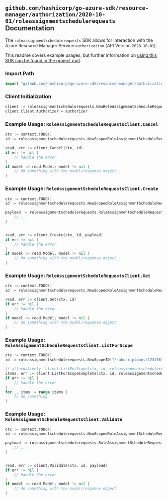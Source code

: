 
## `github.com/hashicorp/go-azure-sdk/resource-manager/authorization/2020-10-01/roleassignmentschedulerequests` Documentation

The `roleassignmentschedulerequests` SDK allows for interaction with the Azure Resource Manager Service `authorization` (API Version `2020-10-01`).

This readme covers example usages, but further information on [using this SDK can be found in the project root](https://github.com/hashicorp/go-azure-sdk/tree/main/docs).

### Import Path

```go
import "github.com/hashicorp/go-azure-sdk/resource-manager/authorization/2020-10-01/roleassignmentschedulerequests"
```


### Client Initialization

```go
client := roleassignmentschedulerequests.NewRoleAssignmentScheduleRequestsClientWithBaseURI("https://management.azure.com")
client.Client.Authorizer = authorizer
```


### Example Usage: `RoleAssignmentScheduleRequestsClient.Cancel`

```go
ctx := context.TODO()
id := roleassignmentschedulerequests.NewScopedRoleAssignmentScheduleRequestID("/subscriptions/12345678-1234-9876-4563-123456789012/resourceGroups/some-resource-group", "roleAssignmentScheduleRequestValue")

read, err := client.Cancel(ctx, id)
if err != nil {
	// handle the error
}
if model := read.Model; model != nil {
	// do something with the model/response object
}
```


### Example Usage: `RoleAssignmentScheduleRequestsClient.Create`

```go
ctx := context.TODO()
id := roleassignmentschedulerequests.NewScopedRoleAssignmentScheduleRequestID("/subscriptions/12345678-1234-9876-4563-123456789012/resourceGroups/some-resource-group", "roleAssignmentScheduleRequestValue")

payload := roleassignmentschedulerequests.RoleAssignmentScheduleRequest{
	// ...
}


read, err := client.Create(ctx, id, payload)
if err != nil {
	// handle the error
}
if model := read.Model; model != nil {
	// do something with the model/response object
}
```


### Example Usage: `RoleAssignmentScheduleRequestsClient.Get`

```go
ctx := context.TODO()
id := roleassignmentschedulerequests.NewScopedRoleAssignmentScheduleRequestID("/subscriptions/12345678-1234-9876-4563-123456789012/resourceGroups/some-resource-group", "roleAssignmentScheduleRequestValue")

read, err := client.Get(ctx, id)
if err != nil {
	// handle the error
}
if model := read.Model; model != nil {
	// do something with the model/response object
}
```


### Example Usage: `RoleAssignmentScheduleRequestsClient.ListForScope`

```go
ctx := context.TODO()
id := roleassignmentschedulerequests.NewScopeID("/subscriptions/12345678-1234-9876-4563-123456789012/resourceGroups/some-resource-group")

// alternatively `client.ListForScope(ctx, id, roleassignmentschedulerequests.DefaultListForScopeOperationOptions())` can be used to do batched pagination
items, err := client.ListForScopeComplete(ctx, id, roleassignmentschedulerequests.DefaultListForScopeOperationOptions())
if err != nil {
	// handle the error
}
for _, item := range items {
	// do something
}
```


### Example Usage: `RoleAssignmentScheduleRequestsClient.Validate`

```go
ctx := context.TODO()
id := roleassignmentschedulerequests.NewScopedRoleAssignmentScheduleRequestID("/subscriptions/12345678-1234-9876-4563-123456789012/resourceGroups/some-resource-group", "roleAssignmentScheduleRequestValue")

payload := roleassignmentschedulerequests.RoleAssignmentScheduleRequest{
	// ...
}


read, err := client.Validate(ctx, id, payload)
if err != nil {
	// handle the error
}
if model := read.Model; model != nil {
	// do something with the model/response object
}
```
